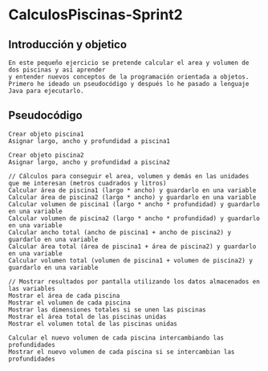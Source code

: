# CalculosPiscinas-Sprint2

## Introducción y objetico

    En este pequeño ejercicio se pretende calcular el area y volumen de dos piscinas y así aprender 
    y entender nuevos conceptos de la programación orientada a objetos.
    Primero he ideado un pseudocódigo y después lo he pasado a lenguaje Java para ejecutarlo.

## Pseudocódigo

    Crear objeto piscina1
    Asignar largo, ancho y profundidad a piscina1
    
    Crear objeto piscina2
    Asignar largo, ancho y profundidad a piscina2

    // Cálculos para conseguir el area, volumen y demás en las unidades que me interesan (metros cuadrados y litros)
    Calcular área de piscina1 (largo * ancho) y guardarlo en una variable
    Calcular área de piscina2 (largo * ancho) y guardarlo en una variable
    Calcular volumen de piscina1 (largo * ancho * profundidad) y guardarlo en una variable 
    Calcular volumen de piscina2 (largo * ancho * profundidad) y guardarlo en una variable
    Calcular ancho total (ancho de piscina1 + ancho de piscina2) y guardarlo en una variable
    Calcular área total (área de piscina1 + área de piscina2) y guardarlo en una variable
    Calcular volumen total (volumen de piscina1 + volumen de piscina2) y guardarlo en una variable

    // Mostrar resultados por pantalla utilizando los datos almacenados en las variables
    Mostrar el área de cada piscina
    Mostrar el volumen de cada piscina
    Mostrar las dimensiones totales si se unen las piscinas
    Mostrar el área total de las piscinas unidas
    Mostrar el volumen total de las piscinas unidas

    Calcular el nuevo volumen de cada piscina intercambiando las profundidades 
    Mostrar el nuevo volumen de cada piscina si se intercambian las profundidades
